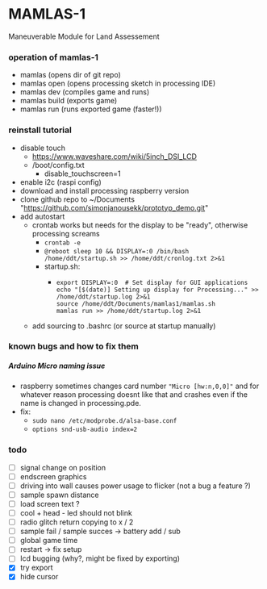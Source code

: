 # MAMLAS-1

Maneuverable Module for Land Assessement

### operation of mamlas-1

- mamlas (opens dir of git repo)
- mamlas open (opens processing sketch in processing IDE)
- mamlas dev (compiles game and runs)
- mamlas build (exports game)
- mamlas run (runs exported game (faster!))

### reinstall tutorial

- disable touch
  - https://www.waveshare.com/wiki/5inch_DSI_LCD
  - /boot/config.txt
    - disable_touchscreen=1
- enable i2c (raspi config)
- download and install processing raspberry version
- clone github repo to ~/Documents "https://github.com/simonjanousekk/prototyp_demo.git"
- add autostart
  - crontab works but needs for the display to be "ready", otherwise processing screams
    - `crontab -e`
    - `@reboot sleep 10 && DISPLAY=:0 /bin/bash /home/ddt/startup.sh >> /home/ddt/cronlog.txt 2>&1`
    - startup.sh:
      - ```#!/bin/bash
        export DISPLAY=:0  # Set display for GUI applications
        echo "[$(date)] Setting up display for Processing..." >> /home/ddt/startup.log 2>&1
        source /home/ddt/Documents/mamlas1/mamlas.sh
        mamlas run >> /home/ddt/startup.log 2>&1
        ```
  - add sourcing to .bashrc (or source at startup manually)

### known bugs and how to fix them

##### Arduino Micro naming issue

- raspberry sometimes changes card number `"Micro [hw:n,0,0]"` and for whatever reason processing doesnt like that and crashes even if the name is changed in processing.pde.
- fix:
  - `sudo nano /etc/modprobe.d/alsa-base.conf`
  - `options snd-usb-audio index=2`

### todo

- [ ] signal change on position
- [ ] endscreen graphics
- [ ] driving into wall causes power usage to flicker (not a bug a feature ?)
- [ ] sample spawn distance
- [ ] load screen text ?
- [ ] cool + head - led should not blink
- [ ] radio glitch return copying to x / 2
- [ ] sample fail / sample succes -> battery add / sub
- [ ] global game time
- [ ] restart -> fix setup
- [ ] lcd bugging (why?, might be fixed by exporting)
- [x] try export
- [x] hide cursor
